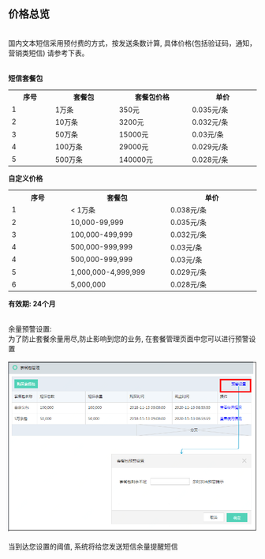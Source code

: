 ## 价格总览<br>
<br>
国内文本短信采用预付费的方式，按发送条数计算, 具体价格(包括验证码，通知，营销类短信) 请参考下表。<br><br>

**短信套餐包**<br>
<table>
     <tr align="center">
        <th width="200">序号</th>
        <th width="300">套餐包</th>
        <th width="300">套餐包价格</th>
        <th width="300">单价</th>
     </tr>
      <tr>
         <td>1</td>
         <td>1万条</td>
         <td>350元</td>
         <td>0.035元/条</td>
      </tr>
      <tr>
         <td>2</td>
         <td>10万条</td>
         <td>3200元</td>
         <td>0.032元/条</td>
      </tr>
      <tr>
         <td>3</td>
         <td>50万条</td>
         <td>15000元</td>
         <td>0.03元/条</td>
      </tr>
      <tr>
         <td>4</td>
         <td>100万条</td>
         <td>29000元</td>
         <td>0.029元/条</td>
      </tr>
      <tr>
         <td>5</td>
         <td>500万条</td>
         <td>140000元</td>
         <td>0.028元/条</td>
      </tr>
</table>

**自定义价格**<br>
<table>
     <tr align="center">
        <th width="200">序号</th>
        <th width="300">套餐包</th>
        <th width="300">单价</th>
     </tr>
      <tr>
         <td>1</td>
         <td>< 1万条</td>
         <td>0.038元/条</td>
      </tr>
      <tr>
         <td>2</td>
         <td>10,000-99,999</td>
         <td>0.035元/条</td>
      </tr>
      <tr>
         <td>3</td>
         <td>100,000-499,999</td>
         <td>0.032元/条</td>
      </tr>
      <tr>
         <td>4</td>
         <td>500,000-999,999</td>
         <td>0.03元/条</td>
      </tr>
      <tr>
         <td>4</td>
         <td>500,000-999,999</td>
         <td>0.03元/条</td>
      </tr>
      <tr>
         <td>5</td>
         <td>1,000,000-4,999,999</td>
         <td>0.029元/条</td>
      </tr>
      <tr>
         <td>6</td>
         <td>5,000,000</td>
         <td>0.028元/条</td>
      </tr>
</table>

**有效期: 24个月**<br><br>

余量预警设置:<br>
为了防止套餐余量用尽,防止影响到您的业务, 在套餐管理页面中您可以进行预警设置<br><br>
![预警设置](../../../../image/Short-Message-Service/dx-001.png?raw=true)<br><br>
当到达您设置的阈值, 系统将给您发送短信余量提醒短信